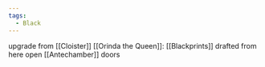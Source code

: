```yaml
---
tags:
  - Black
---
```

upgrade from [[Cloister]]
[[Orinda the Queen]]: [[Blackprints]] drafted from here open [[Antechamber]] doors